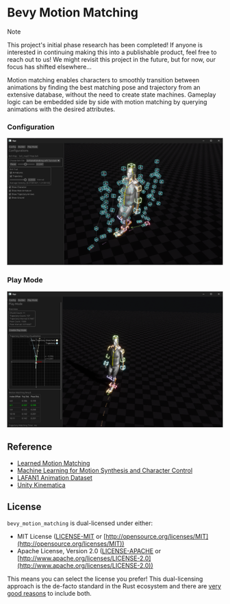 # Bevy Motion Matching

> [!Note]
> This project's initial phase research has been completed!
> If anyone is interested in continuing making this into a publishable product, feel free to reach out to us!
> We might revisit this project in the future, but for now, our focus has shifted elsewhere...

Motion matching enables characters to smoothly transition between animations by finding the best matching pose and trajectory from an extensive database, without the need to create state machines.
Gameplay logic can be embedded side by side with motion matching by querying animations with the desired attributes.

### Configuration

![config](./.github/assets/config.png)

### Play Mode

![play-mode](./.github/assets/play-mode.png)

## Reference

- [Learned Motion Matching](https://static-wordpress.ubisoft.com/montreal.ubisoft.com/wp-content/uploads/2020/07/09154101/Learned_Motion_Matching.pdf)
- [Machine Learning for Motion Synthesis and Character Control](https://www.youtube.com/watch?v=zuvmQxcCOM4)
- [LAFAN1 Animation Dataset](https://github.com/ubisoft/ubisoft-laforge-animation-dataset)
- [Unity Kinematica](https://docs.unity3d.com/Packages/com.unity.kinematica@0.8/manual/index.html)

## License

`bevy_motion_matching` is dual-licensed under either:

- MIT License ([LICENSE-MIT](LICENSE-MIT) or [http://opensource.org/licenses/MIT](http://opensource.org/licenses/MIT))
- Apache License, Version 2.0 ([LICENSE-APACHE](LICENSE-APACHE) or [http://www.apache.org/licenses/LICENSE-2.0](http://www.apache.org/licenses/LICENSE-2.0))

This means you can select the license you prefer!
This dual-licensing approach is the de-facto standard in the Rust ecosystem and there are [very good reasons](https://github.com/bevyengine/bevy/issues/2373) to include both.

